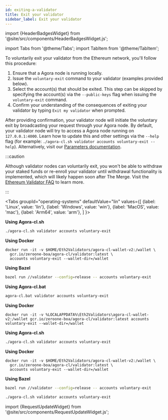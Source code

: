 ```yaml
---
id: exiting-a-validator
title: Exit your validator
sidebar_label: Exit your validator
---
```


import {HeaderBadgesWidget} from '@site/src/components/HeaderBadgesWidget.js';

<HeaderBadgesWidget />

import Tabs from '@theme/Tabs';
import TabItem from '@theme/TabItem';

To voluntarily exit your validator from the Ethereum network, you'll follow this procedure:

 1. Ensure that a Agora node is running locally.
 1. Issue the `voluntary-exit` command to your validator (examples provided below).
 2. Select the account(s) that should be exited. This step can be skipped by specifying the account(s) via the `--public-keys` flag when issuing the `voluntary-exit` command.
 3. Confirm your understanding of the consequences of exiting your validator by typing `Exit my validator` when prompted.

After providing confirmation, your validator node will initiate the voluntary exit by broadcasting your request through your Agora node. By default, your validator node will try to access a Agora node running on `127.0.0.1:4000`. Learn how to update this and other settings via the `--help` flag (for example: `./agora-cl.sh validator accounts voluntary-exit --help`). Alternatively, visit our [Parameters documentation](../agora-cl-usage/parameters.md).

:::caution

Although validator nodes can voluntarily exit, you won't be able to withdraw your staked funds or re-enroll your validator until withdrawal functionality is implemented, which will likely happen soon after The Merge. Visit the [Ethereum Validator FAQ](https://agora-staking.bosagora.org/en/faq) to learn more.

:::

<Tabs
  groupId="operating-systems"
  defaultValue="lin"
  values={[
    {label: 'Linux', value: 'lin'},
    {label: 'Windows', value: 'win'},
    {label: 'MacOS', value: 'mac'},
    {label: 'Arm64', value: 'arm'},
  ]
}>
<TabItem value="lin">

**Using Agora-cl.sh**

```bash
./agora-cl.sh validator accounts voluntary-exit
```

**Using Docker**

```text
docker run -it -v $HOME/Eth2Validators/agora-cl-wallet-v2:/wallet \
  gcr.io/zeroone-boa/agora-cl/validator:latest \
  accounts voluntary-exit --wallet-dir=/wallet
```

**Using Bazel**

```bash
bazel run //validator --config=release -- accounts voluntary-exit
```

</TabItem>
<TabItem value="win">

**Using Agora-cl.bat**

```bash
agora-cl.bat validator accounts voluntary-exit
```

**Using Docker**

```text
docker run -it -v %LOCALAPPDATA%\Eth2Validators\agora-cl-wallet-v2:/wallet gcr.io/zeroone-boa/agora-cl/validator:latest accounts voluntary-exit --wallet-dir=/wallet
```

</TabItem>
<TabItem value="mac">

**Using Agora-cl.sh**

```bash
./agora-cl.sh validator accounts voluntary-exit
```

**Using Docker**

```text
docker run -it -v $HOME/Eth2Validators/agora-cl-wallet-v2:/wallet \
  gcr.io/zeroone-boa/agora-cl/validator:latest \
  accounts voluntary-exit --wallet-dir=/wallet
```

**Using Bazel**

```bash
bazel run //validator --config=release -- accounts voluntary-exit
```

</TabItem>
<TabItem value="arm">

```bash
./agora-cl.sh validator accounts voluntary-exit
```

</TabItem>
</Tabs>

import {RequestUpdateWidget} from '@site/src/components/RequestUpdateWidget.js';

<RequestUpdateWidget />
